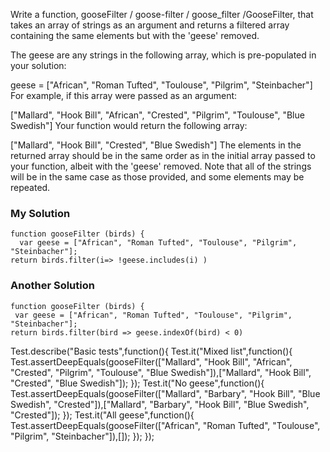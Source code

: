 
Write a function, gooseFilter / goose-filter / goose_filter /GooseFilter, that takes an array of strings as an argument and returns a filtered array containing the same elements but with the 'geese' removed.

The geese are any strings in the following array, which is pre-populated in your solution:

geese = ["African", "Roman Tufted", "Toulouse", "Pilgrim", "Steinbacher"]
For example, if this array were passed as an argument:

["Mallard", "Hook Bill", "African", "Crested", "Pilgrim", "Toulouse", "Blue Swedish"]
Your function would return the following array:

["Mallard", "Hook Bill", "Crested", "Blue Swedish"]
The elements in the returned array should be in the same order as in the initial array passed to your function, albeit with the 'geese' removed. Note that all of the strings will be in the same case as those provided, and some elements may be repeated.


### My Solution 
```
function gooseFilter (birds) {
  var geese = ["African", "Roman Tufted", "Toulouse", "Pilgrim", "Steinbacher"];
return birds.filter(i=> !geese.includes(i) )
```
### Another Solution 
 ```
 function gooseFilter (birds) {
  var geese = ["African", "Roman Tufted", "Toulouse", "Pilgrim", "Steinbacher"];
 return birds.filter(bird => geese.indexOf(bird) < 0)
 
 ```



Test.describe("Basic tests",function(){
  Test.it("Mixed list",function(){
    Test.assertDeepEquals(gooseFilter(["Mallard", "Hook Bill", "African", "Crested", "Pilgrim", "Toulouse", "Blue Swedish"]),["Mallard", "Hook Bill", "Crested", "Blue Swedish"]);
  });
  Test.it("No geese",function(){
    Test.assertDeepEquals(gooseFilter(["Mallard", "Barbary", "Hook Bill", "Blue Swedish", "Crested"]),["Mallard", "Barbary", "Hook Bill", "Blue Swedish", "Crested"]);
  });
  Test.it("All geese",function(){
    Test.assertDeepEquals(gooseFilter(["African", "Roman Tufted", "Toulouse", "Pilgrim", "Steinbacher"]),[]);
  });
});
